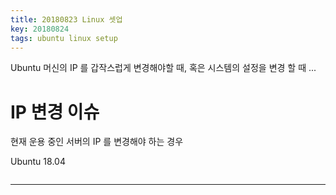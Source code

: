 ```yaml
---
title: 20180823 Linux 셋업
key: 20180824
tags: ubuntu linux setup
---
```


Ubuntu 머신의 IP 를 갑작스럽게 변경해야할 때, 혹은 시스템의 설정을 변경 할 때 ...

<!-- more -->

# IP 변경 이슈

현재 운용 중인 서버의 IP 를 변경해야 하는 경우

Ubuntu 18.04
```

```

---
